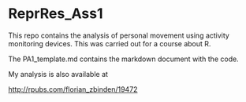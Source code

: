 ReprRes_Ass1
============

This repo contains the analysis of personal movement using activity monitoring devices.
This was carried out for a course about R.

The PA1_template.md contains the markdown document with the code.

My analysis is also available at

http://rpubs.com/florian_zbinden/19472

